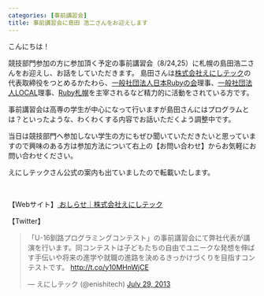 ```yaml
---
categories: [事前講習会]
title: 事前講習会に島田 浩二さんをお迎えします
---
```

こんにちは！

競技部門参加の方に参加頂く予定の事前講習会（8/24,25）に札幌の島田浩二さんをお迎えし、お話をしていただきます。
島田さんは<a href="http://www.enishi-tech.com" target="_blank">株式会社えにしテック</a>の代表取締役をつとめるかたわら、<a href="http://ruby-no-kai.org" target="_blank">一般社団法人日本Rubyの会</a>理事、<a href="http://www.local.or.jp" target="_blank">一般社団法人LOCAL</a>理事、<a href="http://ruby-sapporo.org" target="_blank">Ruby札幌</a>を主宰されるなど精力的に活動をされている方です。

事前講習会は高専の学生が中心になって行いますが島田さんにはプログラムとは？といったような、わくわくする内容でお話いただくよう調整中です。

当日は競技部門へ参加しない学生の方にもぜひ聞いていただきたいと思っていますので興味のある方は参加方法について右上の【お問い合わせ】からお気軽にお問い合わせください。

えにしテックさん公式の案内も出ていましたので転載いたします。

&nbsp;

【Webサイト】<a href="http://www.enishi-tech.com/news.html#/news/2013/07/29/procon-kushiro" target="_blank">
おしらせ｜株式会社えにしテック</a>

【Twitter】
<blockquote class="twitter-tweet"><p>「U-16釧路プログラミングコンテスト」の事前講習会にて弊社代表が講演を行います。同コンテストは子どもたちの自由でユニークな発想を伸ばす手伝いや将来の進学や就職の進路を決めるきっかけづくりを目指すコンテストです。 <a href="http://t.co/y10MHnWjCE">http://t.co/y10MHnWjCE</a></p>&mdash; えにしテック (@enishitech) <a href="https://twitter.com/enishitech/statuses/361694355003682817">July 29, 2013</a></blockquote>
<script async src="//platform.twitter.com/widgets.js" charset="utf-8"></script>